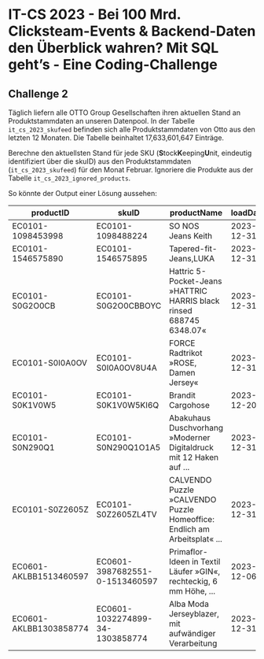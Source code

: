 # IT-CS 2023 - Bei 100 Mrd. Clicksteam-Events & Backend-Daten den Überblick wahren? Mit SQL geht’s - Eine Coding-Challenge
## Challenge 2

Täglich liefern alle OTTO Group Gesellschaften ihren aktuellen Stand an Produktstammdaten an unseren Datenpool.
In der Tabelle `it_cs_2023_skufeed` befinden sich alle Produktstammdaten von Otto aus den letzten 12 Monaten.
Die Tabelle beinhaltet 17,633,601,647 Einträge.

Berechne den aktuellsten Stand für jede SKU (**S**tock**K**eeping**U**nit, eindeutig identifiziert über die skuID) aus den
Produktstammdaten (`it_cs_2023_skufeed`) für den Monat Februar. Ignoriere die Produkte aus der Tabelle
`it_cs_2023_ignored_products`.


So könnte der Output einer Lösung aussehen:

| productID              | skuID                           | productName                                                              | loadDate   |
| ---------------------- | ------------------------------- | ------------------------------------------------------------------------ | ---------- |
| EC0101-1098453998      | EC0101-1098488224               | SO NOS Jeans Keith                                                       | 2023-12-31 |
| EC0101-1546575890      | EC0101-1546575895               | Tapered-fit-Jeans,LUKA                                                   | 2023-12-31 |
| EC0101-S0G2O0CB        | EC0101-S0G2O0CBBOYC             | Hattric 5-Pocket-Jeans »HATTRIC HARRIS black rinsed 688745 6348.07«      | 2023-12-31 |
| EC0101-S0I0A0OV        | EC0101-S0I0A0OV8U4A             | FORCE Radtrikot »ROSE, Damen Jersey«                                     | 2023-12-31 |
| EC0101-S0K1V0W5        | EC0101-S0K1V0W5KI6Q             | Brandit Cargohose                                                        | 2023-12-20 |
| EC0101-S0N290Q1        | EC0101-S0N290Q1O1A5             | Abakuhaus Duschvorhang »Moderner Digitaldruck mit 12 Haken auf ...       | 2023-12-31 |
| EC0101-S0Z2605Z        | EC0101-S0Z2605ZL4TV             | CALVENDO Puzzle »CALVENDO Puzzle Homeoffice: Endlich am Arbeitsplat« ... | 2023-12-31 |
| EC0601-AKLBB1513460597 | EC0601-3987682551-0-1513460597  | Primaflor-Ideen in Textil Läufer »GIN«, rechteckig, 6 mm Höhe, ...       | 2023-12-06 |
| EC0601-AKLBB1303858774 | EC0601-1032274899-34-1303858774 | Alba Moda Jerseyblazer, mit aufwändiger Verarbeitung                     | 2023-12-31 |

